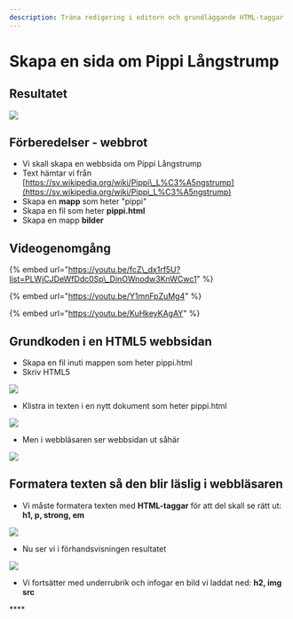 ```yaml
---
description: Träna redigering i editorn och grundläggande HTML-taggar
---
```


# Skapa en sida om Pippi Långstrump

## Resultatet

![](.gitbook/assets/image%20%2835%29.png)

## Förberedelser - webbrot

* Vi skall skapa en webbsida om Pippi Långstrump
* Text hämtar vi från [https://sv.wikipedia.org/wiki/Pippi\_L%C3%A5ngstrump](https://sv.wikipedia.org/wiki/Pippi_L%C3%A5ngstrump)
* Skapa en **mapp** som heter "pippi"
* Skapa en fil som heter **pippi.html**
* Skapa en mapp **bilder**

## Videogenomgång

{% embed url="https://youtu.be/fcZ\_dx1rf5U?list=PLWjCJDeWfDdc0Sp\_DinOWnodw3KnWCwc1" %}

{% embed url="https://youtu.be/Y1mnFpZuMg4" %}

{% embed url="https://youtu.be/KuHkeyKAgAY" %}



## Grundkoden i en HTML5 webbsidan

* Skapa en fil inuti mappen som heter pippi.html
* Skriv HTML5

![](.gitbook/assets/image%20%2816%29.png)

* Klistra in texten i en nytt dokument som heter pippi.html

![](.gitbook/assets/image%20%2818%29.png)

* Men i webbläsaren ser webbsidan ut såhär

![](.gitbook/assets/image%20%2823%29.png)

## **Formatera texten så den blir läslig i webbläsaren**

*  Vi måste formatera texten med **HTML-taggar** för att del skall se rätt ut: **h1, p, strong, em**

![](.gitbook/assets/image%20%284%29.png)

*  Nu ser vi i förhandsvisningen resultatet

![](.gitbook/assets/image%20%2819%29.png)

* Vi fortsätter med underrubrik och infogar en bild vi laddat ned: **h2, img src**

\*\*\*\*

